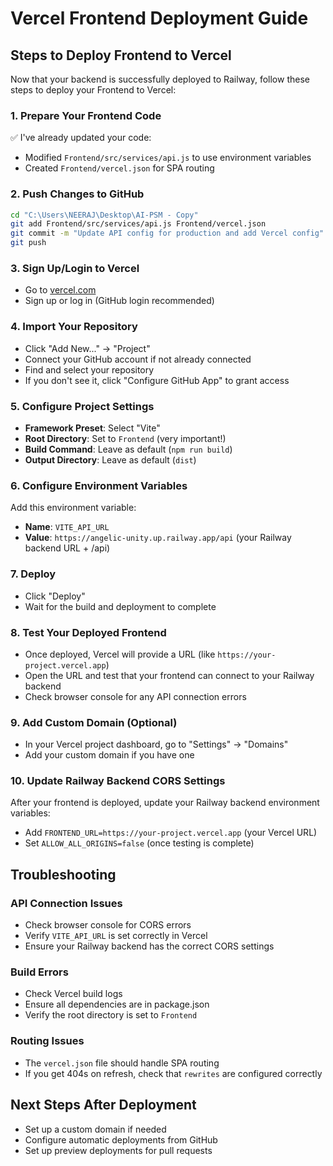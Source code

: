 # Vercel Frontend Deployment Guide

## Steps to Deploy Frontend to Vercel

Now that your backend is successfully deployed to Railway, follow these steps to deploy your Frontend to Vercel:

### 1. Prepare Your Frontend Code

✅ I've already updated your code:
- Modified `Frontend/src/services/api.js` to use environment variables
- Created `Frontend/vercel.json` for SPA routing

### 2. Push Changes to GitHub

```bash
cd "C:\Users\NEERAJ\Desktop\AI-PSM - Copy"
git add Frontend/src/services/api.js Frontend/vercel.json
git commit -m "Update API config for production and add Vercel config"
git push
```

### 3. Sign Up/Login to Vercel

- Go to [vercel.com](https://vercel.com)
- Sign up or log in (GitHub login recommended)

### 4. Import Your Repository

- Click "Add New..." → "Project"
- Connect your GitHub account if not already connected
- Find and select your repository
- If you don't see it, click "Configure GitHub App" to grant access

### 5. Configure Project Settings

- **Framework Preset**: Select "Vite"
- **Root Directory**: Set to `Frontend` (very important!)
- **Build Command**: Leave as default (`npm run build`)
- **Output Directory**: Leave as default (`dist`)

### 6. Configure Environment Variables

Add this environment variable:
- **Name**: `VITE_API_URL`
- **Value**: `https://angelic-unity.up.railway.app/api` (your Railway backend URL + /api)

### 7. Deploy

- Click "Deploy"
- Wait for the build and deployment to complete

### 8. Test Your Deployed Frontend

- Once deployed, Vercel will provide a URL (like `https://your-project.vercel.app`)
- Open the URL and test that your frontend can connect to your Railway backend
- Check browser console for any API connection errors

### 9. Add Custom Domain (Optional)

- In your Vercel project dashboard, go to "Settings" → "Domains"
- Add your custom domain if you have one

### 10. Update Railway Backend CORS Settings

After your frontend is deployed, update your Railway backend environment variables:
- Add `FRONTEND_URL=https://your-project.vercel.app` (your Vercel URL)
- Set `ALLOW_ALL_ORIGINS=false` (once testing is complete)

## Troubleshooting

### API Connection Issues
- Check browser console for CORS errors
- Verify `VITE_API_URL` is set correctly in Vercel
- Ensure your Railway backend has the correct CORS settings

### Build Errors
- Check Vercel build logs
- Ensure all dependencies are in package.json
- Verify the root directory is set to `Frontend`

### Routing Issues
- The `vercel.json` file should handle SPA routing
- If you get 404s on refresh, check that `rewrites` are configured correctly

## Next Steps After Deployment

- Set up a custom domain if needed
- Configure automatic deployments from GitHub
- Set up preview deployments for pull requests
